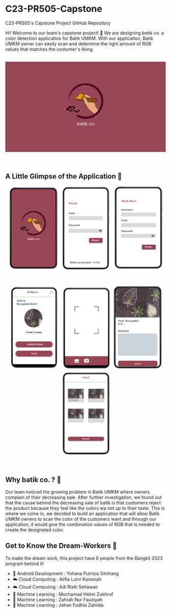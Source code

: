 # C23-PR505-Capstone
C23-PR505's Capstone Project GitHub Repository 

Hi! Welcome to our team's capstone project! 👋
We are designing *batik co.* a color detection application for Batik UMKM. With our application, Batik UMKM owner can easily scan and determine the right amount of RGB values that matches the costumer's liking. 

<p align="center">
  <br>
  <img  width="1280px" src="https://github.com/jehanfz/C23-PR505-Capstone/blob/main/Archives/Batik%20Co.%20Logo.png" />
</p>
<br>

## A Little Glimpse of the Application 💫
<p align="center">
<img  width="160px" height="265px" src="https://github.com/jehanfz/C23-PR505-Capstone/blob/main/Archives/Splash%20Screen.jpeg" />
<img  width="160px" height="265px" src="https://github.com/jehanfz/C23-PR505-Capstone/blob/main/Archives/Login%20Page.jpeg" />
<img  width="160px" height="265px" src="https://github.com/jehanfz/C23-PR505-Capstone/blob/main/Archives/Register%20Page.jpeg" />
</p>
<br>

<p align="center">
<img  width="160px" height="265px" src="https://github.com/jehanfz/C23-PR505-Capstone/blob/main/Archives/Main%20Page.jpeg" />
<img  width="160px" height="265px" src="https://github.com/jehanfz/C23-PR505-Capstone/blob/main/Archives/Camera%20Page.jpeg" />
<img  width="160px" height="265px" src="https://github.com/jehanfz/C23-PR505-Capstone/blob/main/Archives/Result%20Page.jpeg" />
<img  width="160px" height="265px" src="https://github.com/jehanfz/C23-PR505-Capstone/blob/main/Archives/Result%20Library.jpeg" />
</p>
<br>

## Why batik co. ? 🔎
Our team noticed the growing problem in Batik UMKM where owners complain of their decreasing sale. After further investigation, we found out that the cause behind the decreasing sale of batik is that customers reject the product because they feel like the colors wa not up to their taste. This is where we come in, we decided to build an application that will allow Batik UMKM owners to scan the color of the customers want and through our application, it would give the combination values of RGB that is needed to create the designated color. 

## Get to Know the Dream-Workers 🚀
To make the dream work, this project have 6 people from the Bangkit 2023 program behind it!
- 📱 Android Development : Yohana Putrisia Sitohang 
- ☁️ Cloud Computing     : Alifia Lutvi Karomah 
- ☁️ Cloud Computing     : Adi Rizki Setiawan 
- 🤖 Machine Learning    : Mochamad Helmi Zukhruf
- 🤖 Machine Learning    : Zahrah Nur Fauziyah 
- 🤖 Machine Learning    : Jehan Fudhla Zahiida 
